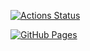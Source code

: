 [![Actions Status](https://github.com/dr0gsk0l/cp-library/workflows/verify/badge.svg)](https://github.com/dr0gsk0l/cp-library/actions) 

[![GitHub Pages](https://img.shields.io/static/v1?label=GitHub+Pages&message=+&color=brightgreen&logo=github)](https://dr0gsk0l.github.io/cp-library/)
